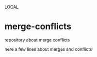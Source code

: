 LOCAL
# merge-conflicts
repository about merge conflicts

here a few lines about merges and conflicts
